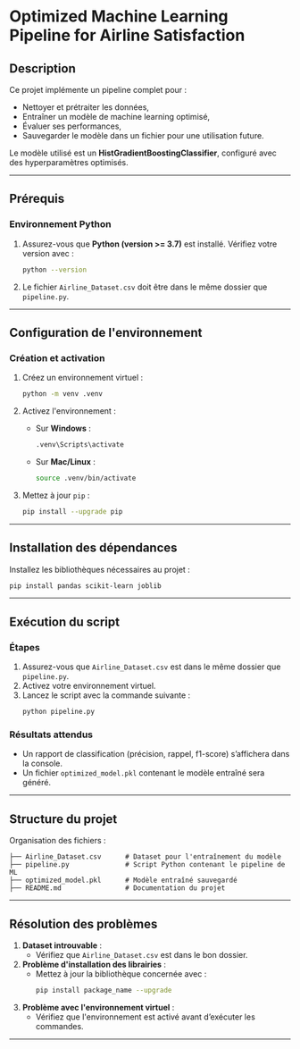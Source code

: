 # Optimized Machine Learning Pipeline for Airline Satisfaction

## Description
Ce projet implémente un pipeline complet pour :
- Nettoyer et prétraiter les données,
- Entraîner un modèle de machine learning optimisé,
- Évaluer ses performances,
- Sauvegarder le modèle dans un fichier pour une utilisation future.

Le modèle utilisé est un **HistGradientBoostingClassifier**, configuré avec des hyperparamètres optimisés.

---

## Prérequis

### Environnement Python
1. Assurez-vous que **Python (version >= 3.7)** est installé. Vérifiez votre version avec :
   ```bash
   python --version
   ```
2. Le fichier `Airline_Dataset.csv` doit être dans le même dossier que `pipeline.py`.

---

## Configuration de l'environnement

### Création et activation
1. Créez un environnement virtuel :
   ```bash
   python -m venv .venv
   ```
2. Activez l'environnement :
   - Sur **Windows** :
     ```bash
     .venv\Scripts\activate
     ```
   - Sur **Mac/Linux** :
     ```bash
     source .venv/bin/activate
     ```

3. Mettez à jour `pip` :
   ```bash
   pip install --upgrade pip
   ```

---

## Installation des dépendances

Installez les bibliothèques nécessaires au projet :
```bash
pip install pandas scikit-learn joblib
```

---

## Exécution du script

### Étapes
1. Assurez-vous que `Airline_Dataset.csv` est dans le même dossier que `pipeline.py`.
2. Activez votre environnement virtuel.
3. Lancez le script avec la commande suivante :
   ```bash
   python pipeline.py
   ```

### Résultats attendus
- Un rapport de classification (précision, rappel, f1-score) s’affichera dans la console.
- Un fichier `optimized_model.pkl` contenant le modèle entraîné sera généré.

---

## Structure du projet

Organisation des fichiers :
```
├── Airline_Dataset.csv      # Dataset pour l'entraînement du modèle
├── pipeline.py              # Script Python contenant le pipeline de ML
├── optimized_model.pkl      # Modèle entraîné sauvegardé
├── README.md                # Documentation du projet
```

---

## Résolution des problèmes

1. **Dataset introuvable** :
   - Vérifiez que `Airline_Dataset.csv` est dans le bon dossier.
2. **Problème d'installation des librairies** :
   - Mettez à jour la bibliothèque concernée avec :
     ```bash
     pip install package_name --upgrade
     ```
3. **Problème avec l'environnement virtuel** :
   - Vérifiez que l'environnement est activé avant d’exécuter les commandes.

---
